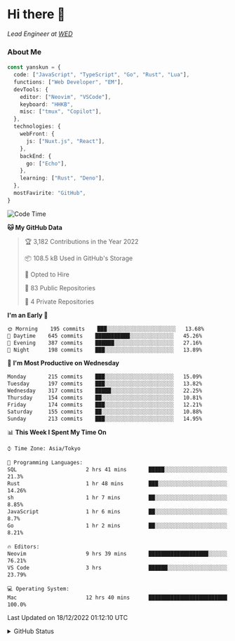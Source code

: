# Hi there&nbsp;:wave:

_Lead Engineer at [WED](https://github.com/wedinc)_

### About Me

```ts
const yanskun = {
  code: ["JavaScript", "TypeScript", "Go", "Rust", "Lua"],
  functions: ["Web Developer", "EM"],
  devTools: {
    editor: ["Neovim", "VSCode"],
    keyboard: "HHKB",
    misc: ["tmux", "Copilot"],
  },
  technologies: {
    webFront: {
      js: ["Nuxt.js", "React"],
    },
    backEnd: {
      go: ["Echo"],
    },
    learning: ["Rust", "Deno"],
  },
  mostFavirite: "GitHub",
}
```

<!--START_SECTION:waka-->
![Code Time](http://img.shields.io/badge/Code%20Time-25%20hrs%201%20min-blue)

**🐱 My GitHub Data** 

> 🏆 3,182 Contributions in the Year 2022
 > 
> 📦 108.5 kB Used in GitHub's Storage 
 > 
> 💼 Opted to Hire
 > 
> 📜 83 Public Repositories 
 > 
> 🔑 4 Private Repositories  
 > 
**I'm an Early 🐤** 

```text
🌞 Morning    195 commits    ███░░░░░░░░░░░░░░░░░░░░░░   13.68% 
🌆 Daytime    645 commits    ███████████░░░░░░░░░░░░░░   45.26% 
🌃 Evening    387 commits    ██████░░░░░░░░░░░░░░░░░░░   27.16% 
🌙 Night      198 commits    ███░░░░░░░░░░░░░░░░░░░░░░   13.89%

```
📅 **I'm Most Productive on Wednesday** 

```text
Monday       215 commits    ███░░░░░░░░░░░░░░░░░░░░░░   15.09% 
Tuesday      197 commits    ███░░░░░░░░░░░░░░░░░░░░░░   13.82% 
Wednesday    317 commits    █████░░░░░░░░░░░░░░░░░░░░   22.25% 
Thursday     154 commits    ██░░░░░░░░░░░░░░░░░░░░░░░   10.81% 
Friday       174 commits    ███░░░░░░░░░░░░░░░░░░░░░░   12.21% 
Saturday     155 commits    ██░░░░░░░░░░░░░░░░░░░░░░░   10.88% 
Sunday       213 commits    ███░░░░░░░░░░░░░░░░░░░░░░   14.95%

```


📊 **This Week I Spent My Time On** 

```text
⌚︎ Time Zone: Asia/Tokyo

💬 Programming Languages: 
SQL                      2 hrs 41 mins       █████░░░░░░░░░░░░░░░░░░░░   21.3% 
Rust                     1 hr 48 mins        ███░░░░░░░░░░░░░░░░░░░░░░   14.26% 
sh                       1 hr 7 mins         ██░░░░░░░░░░░░░░░░░░░░░░░   8.85% 
JavaScript               1 hr 6 mins         ██░░░░░░░░░░░░░░░░░░░░░░░   8.7% 
Go                       1 hr 2 mins         ██░░░░░░░░░░░░░░░░░░░░░░░   8.21%

🔥 Editors: 
Neovim                   9 hrs 39 mins       ███████████████████░░░░░░   76.21% 
VS Code                  3 hrs               ██████░░░░░░░░░░░░░░░░░░░   23.79%

💻 Operating System: 
Mac                      12 hrs 40 mins      █████████████████████████   100.0%

```


 Last Updated on 18/12/2022 01:12:10 UTC
<!--END_SECTION:waka-->

<details>
<summary>GitHub Status</summary>
<picture>
  <source media="(prefers-color-scheme: dark)" srcset="https://raw.githubusercontent.com/yanskun/yanskun/master/profile-summary-card-output/nord_dark/0-profile-details.svg">
 <img src="https://raw.githubusercontent.com/yanskun/yanskun/master/profile-summary-card-output/default/0-profile-details.svg">
</picture>
<br>
<picture>
  <source media="(prefers-color-scheme: dark)" srcset="https://raw.githubusercontent.com/yanskun/yanskun/master/profile-summary-card-output/nord_dark/1-repos-per-language.svg">
 <img src="https://raw.githubusercontent.com/yanskun/yanskun/master/profile-summary-card-output/default/1-repos-per-language.svg">
</picture>
<picture>
  <source media="(prefers-color-scheme: dark)" srcset="https://raw.githubusercontent.com/yanskun/yanskun/master/profile-summary-card-output/nord_dark/2-most-commit-language.svg">
 <img src="https://raw.githubusercontent.com/yanskun/yanskun/master/profile-summary-card-output/default/2-most-commit-language.svg">
</picture>
<br>
<picture>
  <source media="(prefers-color-scheme: dark)" srcset="https://raw.githubusercontent.com/yanskun/yanskun/master/profile-summary-card-output/nord_dark/3-stats.svg">
 <img src="https://raw.githubusercontent.com/yanskun/yanskun/master/profile-summary-card-output/default/3-stats.svg">
</picture>
<picture>
  <source media="(prefers-color-scheme: dark)" srcset="https://raw.githubusercontent.com/yanskun/yanskun/master/profile-summary-card-output/nord_dark/4-productive-time.svg">
 <img src="https://raw.githubusercontent.com/yanskun/yanskun/master/profile-summary-card-output/default/4-productive-time.svg">
</picture>
</details>
